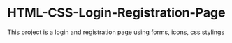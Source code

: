 # HTML-CSS-Login-Registration-Page
This project is a login and registration page using forms, icons, css stylings 
